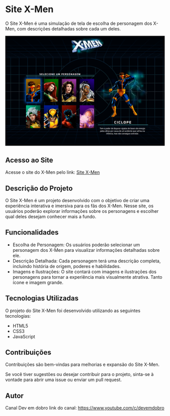 # Site X-Men

O Site X-Men é uma simulação de tela de escolha de personagem dos X-Men, com descrições detalhadas sobre cada um deles.

![Prévia](src/images/site-modelo.jpg)



## Acesso ao Site

Acesse o site do X-Men pelo link: [Site X-Men]([https://exemplo.com](https://leandrogoulart.github.io/site_X-men/))

## Descrição do Projeto

O Site X-Men é um projeto desenvolvido com o objetivo de criar uma experiência interativa e imersiva para os fãs dos X-Men. Nesse site, os usuários poderão explorar informações sobre os personagens e escolher qual deles desejam conhecer mais a fundo.

## Funcionalidades

- Escolha de Personagem: Os usuários poderão selecionar um personagem dos X-Men para visualizar informações detalhadas sobre ele.
- Descrição Detalhada: Cada personagem terá uma descrição completa, incluindo história de origem, poderes e habilidades.
- Imagens e Ilustrações: O site contará com imagens e ilustrações dos personagens para tornar a experiência mais visualmente atrativa. Tanto ícone e imagem grande.

## Tecnologias Utilizadas

O projeto do Site X-Men foi desenvolvido utilizando as seguintes tecnologias:

- HTML5
- CSS3
- JavaScript

## Contribuições

Contribuições são bem-vindas para melhorias e expansão do Site X-Men.


 Se você tiver sugestões ou desejar contribuir para o projeto, sinta-se à vontade para abrir uma issue ou enviar um pull request.

## Autor

Canal Dev em dobro
link do canal: https://www.youtube.com/c/devemdobro
